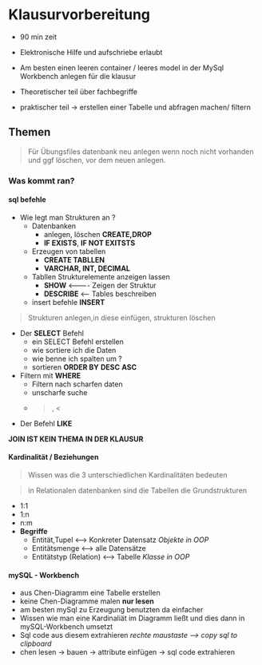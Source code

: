 # Klausurvorbereitung

- 90 min zeit
- Elektronische Hilfe und aufschriebe erlaubt 
- Am besten einen leeren container / leeres model in der MySql Workbench anlegen für die klausur

- Theoretischer teil über fachbegriffe
- praktischer teil -> erstellen einer Tabelle und abfragen machen/ filtern


## Themen


> Für Übungsfiles datenbank neu anlegen wenn noch nicht vorhanden und ggf löschen, vor dem neuen anlegen.


### **Was kommt ran?**

#### **sql befehle**

- Wie legt man Strukturen an ? 
  - Datenbanken
    - anlegen, löschen **CREATE,DROP**
    - **IF EXISTS**, **IF NOT EXITSTS**
  - Erzeugen von tabellen
    - **CREATE TABLLEN** 
    - **VARCHAR, INT, DECIMAL**
  - Tabllen Strukturelemente anzeigen lassen
    - **SHOW** <---- Zeigen der Struktur 
    - **DESCRIBE** <-- Tables beschreiben 
  - insert befehle **INSERT**
> Strukturen anlegen,in diese einfügen, strukturen löschen

- Der **SELECT** Befehl
  - ein SELECT Befehl erstellen
  - wie sortiere ich die Daten
  - wie benne ich spalten um ?
  - sortieren **ORDER BY** **DESC** **ASC**
- Filtern mit **WHERE**
  - Filtern nach scharfen daten
  - unscharfe suche 
  - > , <
- Der Befehl **LIKE**	

**JOIN IST KEIN THEMA IN DER KLAUSUR**

#### Kardinalität / Beziehungen

> Wissen was die 3 unterschiedlichen Kardinalitäten bedeuten

> in Relationalen datenbanken sind die Tabellen die Grundstrukturen

- 1:1
- 1:n
- n:m
- **Begriffe**
  - Entität,Tupel <--> Konkreter Datensatz *Objekte in OOP*
  - Entitätsmenge <--> alle Datensätze
  - Entitätstyp (Relation) <--> Tabelle *Klasse in OOP*



#### mySQL - Workbench

- aus Chen-Diagramm eine Tabelle erstellen
- keine Chen-Diagramme malen **nur lesen**
- am besten mySql zu Erzeugung benutzten da einfacher
- Wissen wie man eine Kardinaliät im Diagramm ließt und dies dann in mySQL-Workbench umsetzt
- Sql code aus diesem extrahieren *rechte maustaste --> copy sql to clipboard*
- chen lesen -> bauen -> attribute einfügen -> sql code extrahieren